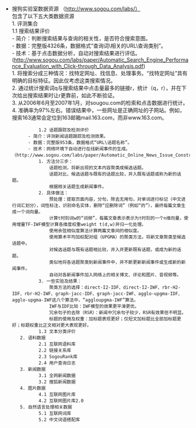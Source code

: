 - 搜狗实验室数据资源 （http://www.sogou.com/labs/）  
			包含了以下五大类数据资源  
				1. 评测集合   
						1.1 搜索结果评价   
					 - 简介：判断搜索结果与查询的相关性，是否符合搜索意图。  
					 - 数据：完整版4326条，数据格式“查询词\相关的URL\查询类别”。  
					 - 技术：基于点击数据分析，自动对搜索结果进行评估。(http://www.sogou.com/labs/paper/Automatic_Search_Engine_Performance_Evaluation_with_Click-through_Data_Analysis.pdf)   
							1. 将搜索分成三种情况：找特定网址、找信息、处理事务。“找特定网址”具有明确的目标特征。因此仅考虑这类搜索情况。  
							2. 通过统计搜索词q与搜索结果中点击量最多的链接r，统计（q，r），并在下次给出搜索结果时让r更靠前，如此不断验证。  
							3. 从2006年6月至2007年1月，对sougou.com的检索和点击数据进行统计。  
							4. 准确率为97%左右。错误结果中，一些网址是正确网址的子网站。例如，搜索163通常会定位到163邮箱mail.163.com，而非www.163.com。        

				1.2 话题跟踪及检测评价   
			- 简介：评测新闻话题跟踪及检测效果。  
			- 数据：完整版953条，数据格式“URL\话题名称”。
			- 技术：网络环境下自动进行在线新闻事件的生成。（http://www.sogou.com/labs/paper/Automatic_Online_News_Issue_Construction_in_Web_Environment.pdf）    
				1. 方法分三步：
					话题检测，将新出现的文本内容聚类成候选话题。  
					话题对比，候选话题与既有的话题比较，并入既有话题或称为新的话题。  
					根据相关话题生成新闻事件。  
				2. 具体做法：   
					预处理：提取页面内容，分句，除去无用句，对单词进行标记（中文进行词汇划分），词性标注，识别命名实体，删除“应删除词”（例如“的”），最终每篇文章生成一个词向量。  
					计算t时刻词w的“词频”，每篇文章表示表示为t时刻的一个n维向量，使用增量TF-IWF模型计算各维度权重weight t(d,w)并归一化处理。  
					使用余弦相似度算法计算两篇文章间的相似度。  
					使用算术平均加权配对组（UPGMA）的聚类方法，将新文章聚类至候选话题中。    
					对候选话题与既有话题相比较，并入并更新既有话题，或成为新的话题。  
					类似地将各话题聚类到新闻事件中，并不断更新新闻事件或生成新的新闻事件。    
					自动对各新闻事件加入网络上的相关博文、评论和图片、音视频等。    
				3. 一些实验及结果：  
					聚类方法的选择：direct-I2-IDF、direct-I2-IWF、rbr-H2-IDF、rbr-H2-IWF、graph-jacc-IDF、graph-jacc-IWF、agglo-upgma-IDF、agglo-upgma-IWF这八个算法中，“aggloupgma-IWF”算法。  
					IWF与IDF比较：IWF模型的效果更平滑更优。  
					冗余句子的去除（RSR）：新闻中冗余句子较少，RSR有效果但不明显。  
					标题的使用及权重：加标题表现更好；仅短文加标题比全部加标题更好；标题权重比正文相对更大表现更好。    
				1.3 文本分类评价   
		 2. 语料数据  
				2.1 互联网语料库  
				2.2 链接关系库  
				2.3 SogouRank库  
				2.4 用户查询日志  
		 3. 新闻数据  
				3.1 全网新闻数据  
				3.2 搜狐新闻数据  
		 4. 图片数据  
				4.1 互联网图片库  
				4.2 互联网图片库2.0  
		 5. 自然语言处理相关数据  
				5.1 互联网词库  
				5.2 中文词语搭配库  
